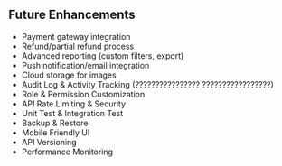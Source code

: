 ## Future Enhancements
- Payment gateway integration
- Refund/partial refund process
- Advanced reporting (custom filters, export)
- Push notification/email integration
- Cloud storage for images
- Audit Log & Activity Tracking (???????????????? ?????????????????)
- Role & Permission Customization
- API Rate Limiting & Security
- Unit Test & Integration Test
- Backup & Restore
- Mobile Friendly UI
- API Versioning
- Performance Monitoring
